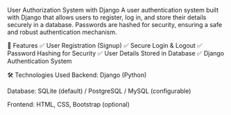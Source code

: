 User Authorization System with Django
A user authentication system built with Django that allows users to register, log in, and store their details securely in a database. Passwords are hashed for security, ensuring a safe and robust authentication mechanism.

🚀 Features
✅ User Registration (Signup)
✅ Secure Login & Logout
✅ Password Hashing for Security
✅ User Details Stored in Database
✅ Django Authentication System

🛠️ Technologies Used
Backend: Django (Python)

Database: SQLite (default) / PostgreSQL / MySQL (configurable)

Frontend: HTML, CSS, Bootstrap (optional)
